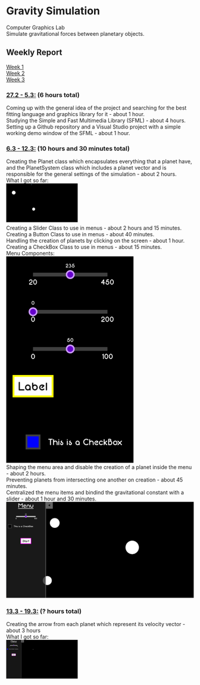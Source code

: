 # Gravity Simulation
 Computer Graphics Lab  
Simulate gravitational forces between planetary objects.
## Weekly Report
[Week 1](#272---53-6-hours-total)  
[Week 2](#63---123-10-hours-and-30-minutes-total)  
[Week 3](#133---193--hours-total)  
### <ins>27.2 - 5.3:</ins> (6 hours total)
Coming up with the general idea of the project and searching for the best fitting language and graphics library for it - about 1 hour.  
Studying the Simple and Fast Multimedia Library (SFML) - about 4 hours.  
Setting up a Github repository and a Visual Studio project with a simple working demo window of the SFML - about 1 hour.  

### <ins>6.3 - 12.3:</ins> (10 hours and 30 minutes total)
Creating the Planet class which encapsulates everything that a planet have, and the PlanetSystem class which includes a planet vector and is responsible for the general settings of the simulation - about 2 hours.  
What I got so far:  
<img src="Media/6-3-gravityForceExample.gif" width="192" height="108" />  
Creating a Slider Class to use in menus - about 2 hours and 15 minutes.  
Creating a Button Class to use in menus - about 40 minutes.  
Handling the creation of planets by clicking on the screen - about 1 hour.  
Creating a CheckBox Class to use in menus - about 15 minutes.  
Menu Components:  
![ExampleOfMenu](Media/6-3-menuExample.png?raw=true)  
Shaping the menu area and disable the creation of a planet inside the menu - about 2 hours.  
Preventing planets from intersecting one another on creation - about 45 minutes.  
Centralized the menu items and bindind the gravitational constant with a slider - about 1 hour and 30 minutes.  
![ScreenShot](Media/11-3-screenShot.png?raw=true)  

### <ins>13.3 - 19.3:</ins> (? hours total)
Creating the arrow from each planet which represent its velocity vector - about 3 hours  
What I got so far:  
<img src="Media/14-3-velocityArrow.gif" width="192" height="108" />  